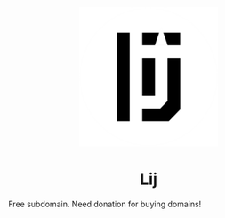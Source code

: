 <div align=center>
  <img src="lij.png" style="width:250px;height:250px">
  <h1>Lij</h1>
</div>
Free subdomain.
Need donation for buying domains!

